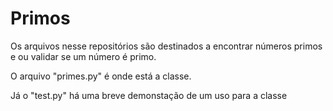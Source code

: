 # Primos
Os arquivos nesse repositórios são destinados a encontrar números primos e ou validar se um número é primo.

O arquivo "primes.py" é onde está a classe.

Já o "test.py" há uma breve demonstação de um uso para a classe
